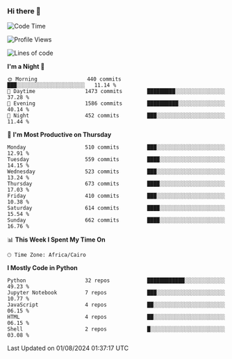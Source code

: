 ### Hi there 👋

<!--
**AMR-KELEG/AMR-KELEG** is a ✨ _special_ ✨ repository because its `README.md` (this file) appears on your GitHub profile.

Here are some ideas to get you started:

- 🔭 I’m currently working on ...
- 🌱 I’m currently learning ...
- 👯 I’m looking to collaborate on ...
- 🤔 I’m looking for help with ...
- 💬 Ask me about ...
- 📫 How to reach me: ...
- 😄 Pronouns: ...
- ⚡ Fun fact: ...
-->

<!--START_SECTION:waka-->
![Code Time](http://img.shields.io/badge/Code%20Time-0%20secs-blue)

![Profile Views](http://img.shields.io/badge/Profile%20Views-1-blue)

![Lines of code](https://img.shields.io/badge/From%20Hello%20World%20I%27ve%20Written-24.1%20million%20lines%20of%20code-blue)

**I'm a Night 🦉** 

```text
🌞 Morning                440 commits         ███░░░░░░░░░░░░░░░░░░░░░░   11.14 % 
🌆 Daytime                1473 commits        █████████░░░░░░░░░░░░░░░░   37.28 % 
🌃 Evening                1586 commits        ██████████░░░░░░░░░░░░░░░   40.14 % 
🌙 Night                  452 commits         ███░░░░░░░░░░░░░░░░░░░░░░   11.44 % 
```
📅 **I'm Most Productive on Thursday** 

```text
Monday                   510 commits         ███░░░░░░░░░░░░░░░░░░░░░░   12.91 % 
Tuesday                  559 commits         ████░░░░░░░░░░░░░░░░░░░░░   14.15 % 
Wednesday                523 commits         ███░░░░░░░░░░░░░░░░░░░░░░   13.24 % 
Thursday                 673 commits         ████░░░░░░░░░░░░░░░░░░░░░   17.03 % 
Friday                   410 commits         ███░░░░░░░░░░░░░░░░░░░░░░   10.38 % 
Saturday                 614 commits         ████░░░░░░░░░░░░░░░░░░░░░   15.54 % 
Sunday                   662 commits         ████░░░░░░░░░░░░░░░░░░░░░   16.76 % 
```


📊 **This Week I Spent My Time On** 

```text
🕑︎ Time Zone: Africa/Cairo
```

**I Mostly Code in Python** 

```text
Python                   32 repos            ████████████░░░░░░░░░░░░░   49.23 % 
Jupyter Notebook         7 repos             ███░░░░░░░░░░░░░░░░░░░░░░   10.77 % 
JavaScript               4 repos             ██░░░░░░░░░░░░░░░░░░░░░░░   06.15 % 
HTML                     4 repos             ██░░░░░░░░░░░░░░░░░░░░░░░   06.15 % 
Shell                    2 repos             █░░░░░░░░░░░░░░░░░░░░░░░░   03.08 % 
```




 Last Updated on 01/08/2024 01:37:17 UTC
<!--END_SECTION:waka-->
